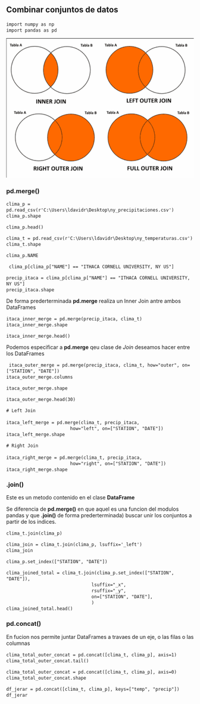 ## Combinar conjuntos de datos

``` 
import numpy as np
import pandas as pd
```
![Descripción de la imagen](./assets/img/1.png)

### pd.merge()

``` 
clima_p = pd.read_csv(r'C:\Users\ldavidr\Desktop\ny_precipitaciones.csv')
clima_p.shape
```

``` 
clima_p.head()
```

```
clima_t = pd.read_csv(r'C:\Users\ldavidr\Desktop\ny_temperaturas.csv')
clima_t.shape 
```

```
clima_p.NAME 
```

```
 clima_p[clima_p["NAME"] == "ITHACA CORNELL UNIVERSITY, NY US"] 
```

```
precip_itaca = clima_p[clima_p["NAME"] == "ITHACA CORNELL UNIVERSITY, NY US"]
precip_itaca.shape 
```

De forma prederterminada **pd.merge** realiza un Inner Join antre ambos DataFrames

``` 
itaca_inner_merge = pd.merge(precip_itaca, clima_t)
itaca_inner_merge.shape
```

```
itaca_inner_merge.head() 
```

Podemos especificar a **pd.merge** qeu clase de *Join* deseamos hacer entre los DataFrames

```
 itaca_outer_merge = pd.merge(precip_itaca, clima_t, how="outer", on=["STATION", "DATE"])
itaca_outer_merge.columns
```

``` 
itaca_outer_merge.shape
```

```
itaca_outer_merge.head(30) 
```

```
# Left Join

itaca_left_merge = pd.merge(clima_t, precip_itaca,
                        how="left", on=["STATION", "DATE"])
itaca_left_merge.shape
```

```
# Right Join

itaca_right_merge = pd.merge(clima_t, precip_itaca,
                        how="right", on=["STATION", "DATE"])
itaca_right_merge.shape 
```

### .join()

Este es un metodo contenido en el clase **DataFrame**

Se diferencia de **pd.merge()** en que aquel es una funcion del modulos pandas y que **.join()** de forma prederterminada) buscar unir los conjuntos a partir de los indices.

``` 
clima_t.join(clima_p)
```

```
clima_join = clima_t.join(clima_p, lsuffix='_left')
clima_join 
```

```
clima_p.set_index(["STATION", "DATE"]) 
```

```
clima_joined_total = clima_t.join(clima_p.set_index(["STATION", "DATE"]),
                                lsuffix="_x",
                                rsuffix="_y",
                                on=["STATION", "DATE"],
                                )
clima_joined_total.head() 
```

### pd.concat()

En fucion nos permite juntar DataFrames a travaes de un eje, o las filas o las columnas

``` 
clima_total_outer_concat = pd.concat([clima_t, clima_p], axis=1)
clima_total_outer_concat.tail()
```

```
clima_total_outer_concat = pd.concat([clima_t, clima_p], axis=0)
clima_total_outer_concat.shape 
```

```
df_jerar = pd.concat([clima_t, clima_p], keys=["temp", "precip"])
df_jerar 
```